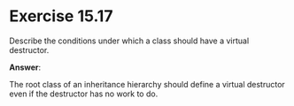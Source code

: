 # Exercise 15.17

Describe the conditions under which a class should have a virtual destructor.

**Answer**:

The root class of an inheritance hierarchy should define a virtual destructor even if the destructor has no work to do.